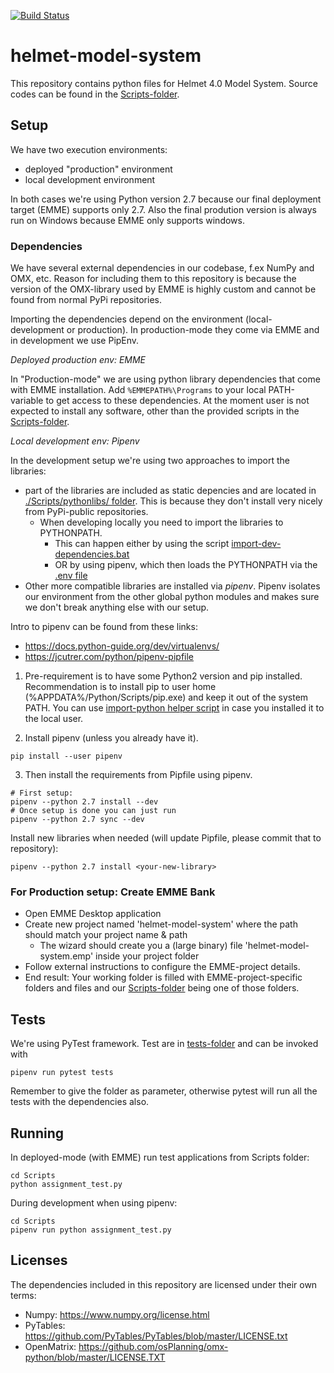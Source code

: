 [![Build Status](https://travis-ci.org/HSLdevcom/helmet-model-system.svg?branch=master)](https://travis-ci.org/HSLdevcom/helmet-model-system)


# helmet-model-system

This repository contains python files for Helmet 4.0 Model System. Source codes can be found in the [Scripts-folder](Scripts).

## Setup

We have two execution environments:
- deployed "production" environment
- local development environment

In both cases we're using Python version 2.7 because our final deployment target (EMME) supports only 2.7.
Also the final prodution version is always run on Windows because EMME only supports windows.

### Dependencies

We have several external dependencies in our codebase, f.ex NumPy and OMX, etc. Reason for including them to this repository is because the version of the OMX-library used by EMME is highly custom and cannot be found from normal PyPi repositories.

Importing the dependencies depend on the environment (local-development or production). In production-mode they come via EMME and in development we use PipEnv.


*Deployed production env: EMME*

In "Production-mode" we are using python library dependencies that come with EMME installation.
Add ```%EMMEPATH%\Programs``` to your local PATH-variable to get access to these dependencies.
At the moment user is not expected to install any software, other than the provided scripts in the [Scripts-folder](Scripts).


*Local development env: Pipenv*

In the development setup we're using two approaches to import the libraries:

- part of the libraries are included as static depencies and are located in [./Scripts/pythonlibs/ folder](./Scripts/pythonlibs/). This is because they don't install very nicely from PyPi-public repositories.
  - When developing locally you need to import the libraries to PYTHONPATH.
    - This can happen either by using the script [import-dev-dependencies.bat](./Scripts/import-dev-dependencies.bat)
	- OR by using pipenv, which then loads the PYTHONPATH via the [.env file](./Scripts/.env)
- Other more compatible libraries are installed via *pipenv*. Pipenv isolates our environment from the other global python modules and makes sure we don't break anything else with our setup.   

Intro to pipenv can be found from these links:
- https://docs.python-guide.org/dev/virtualenvs/
- https://jcutrer.com/python/pipenv-pipfile

1) Pre-requirement is to have some Python2 version and pip installed. Recommendation is to install
pip to user home (%APPDATA%/Python/Scripts/pip.exe) and keep it out of the system PATH.
You can use [import-python helper script](Scripts/import-python.bat) in case you installed it to the local user.

2) Install pipenv (unless you already have it).   

```   
pip install --user pipenv
```

3) Then install the requirements from Pipfile using pipenv.  

```   
# First setup:
pipenv --python 2.7 install --dev
# Once setup is done you can just run
pipenv --python 2.7 sync --dev
```

Install new libraries when needed (will update Pipfile, please commit that to repository):

```   
pipenv --python 2.7 install <your-new-library>
```


### For Production setup: Create EMME Bank

- Open EMME Desktop application
- Create new project named 'helmet-model-system' where the path should match your project name & path
  - The wizard should create you a (large binary) file 'helmet-model-system.emp' inside your project folder
- Follow external instructions to configure the EMME-project details.
- End result: Your working folder is filled with EMME-project-specific folders and files and
our [Scripts-folder](Scripts) being one of those folders.


## Tests

We're using PyTest framework. Test are in [tests-folder](Scripts/tests) and can be invoked with

```   
pipenv run pytest tests
```

Remember to give the folder as parameter, otherwise pytest will run all the tests with the dependencies also.

## Running

In deployed-mode (with EMME) run test applications from Scripts folder:

```   
cd Scripts
python assignment_test.py
```   

During development when using pipenv:

```   
cd Scripts
pipenv run python assignment_test.py
```   

## Licenses

The dependencies included in this repository are licensed under their own terms:

- Numpy: https://www.numpy.org/license.html
- PyTables: https://github.com/PyTables/PyTables/blob/master/LICENSE.txt
- OpenMatrix: https://github.com/osPlanning/omx-python/blob/master/LICENSE.TXT
